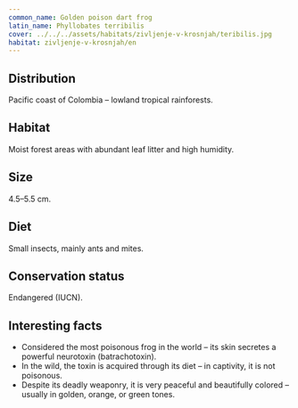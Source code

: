 ```yaml
---
common_name: Golden poison dart frog
latin_name: Phyllobates terribilis
cover: ../../../assets/habitats/zivljenje-v-krosnjah/teribilis.jpg
habitat: zivljenje-v-krosnjah/en
---
```

## Distribution  
Pacific coast of Colombia – lowland tropical rainforests.

## Habitat  
Moist forest areas with abundant leaf litter and high humidity.

## Size  
4.5–5.5 cm.

## Diet  
Small insects, mainly ants and mites.

## Conservation status  
Endangered (IUCN).

## Interesting facts  
- Considered the most poisonous frog in the world – its skin secretes a powerful neurotoxin (batrachotoxin).  
- In the wild, the toxin is acquired through its diet – in captivity, it is not poisonous.  
- Despite its deadly weaponry, it is very peaceful and beautifully colored – usually in golden, orange, or green tones.
